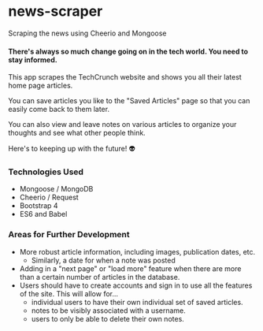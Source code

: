 # news-scraper
Scraping the news using Cheerio and Mongoose

#### There's always so much change going on in the tech world. You need to stay informed.

This app scrapes the TechCrunch website and shows you all their latest home page articles. 

You can save articles you like to the "Saved Articles" page so that you can easily come back to them later.

You can also view and leave notes on various articles to organize your thoughts and see what other people think.

Here's to keeping up with the future! :alien:

### Technologies Used

* Mongoose / MongoDB
* Cheerio / Request
* Bootstrap 4
* ES6 and Babel

### Areas for Further Development
* More robust article information, including images, publication dates, etc.
    * Similarly, a date for when a note was posted
* Adding in a "next page" or "load more" feature when there are more than a certain number of articles in the database.
* Users should have to create accounts and sign in to use all the features of the site. This will allow for...
    * individual users to have their own individual set of saved articles.
    * notes to be visibly associated with a username.
    * users to only be able to delete their own notes.
